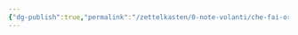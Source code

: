 ```yaml
---
{"dg-publish":true,"permalink":"/zettelkasten/0-note-volanti/che-fai-ora/","tags":["note_volanti"]}
---
```


